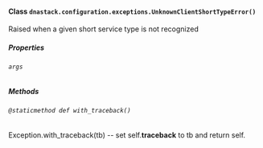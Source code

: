 #### Class `dnastack.configuration.exceptions.UnknownClientShortTypeError()`
Raised when a given short service type is not recognized 
##### Properties
###### `args`

##### Methods
###### `@staticmethod def with_traceback()`
Exception.with_traceback(tb) --
set self.__traceback__ to tb and return self.